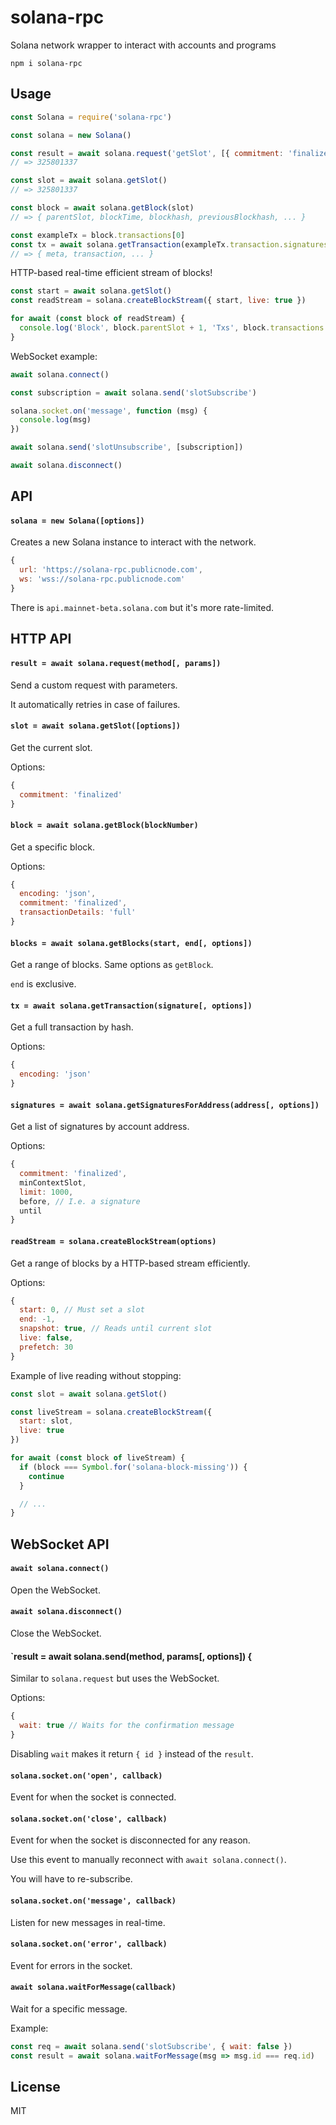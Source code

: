 # solana-rpc

Solana network wrapper to interact with accounts and programs

```
npm i solana-rpc
```

## Usage

```js
const Solana = require('solana-rpc')

const solana = new Solana()

const result = await solana.request('getSlot', [{ commitment: 'finalized' }])
// => 325801337

const slot = await solana.getSlot()
// => 325801337

const block = await solana.getBlock(slot)
// => { parentSlot, blockTime, blockhash, previousBlockhash, ... }

const exampleTx = block.transactions[0]
const tx = await solana.getTransaction(exampleTx.transaction.signatures[0])
// => { meta, transaction, ... }
```

HTTP-based real-time efficient stream of blocks!

```js
const start = await solana.getSlot()
const readStream = solana.createBlockStream({ start, live: true })

for await (const block of readStream) {
  console.log('Block', block.parentSlot + 1, 'Txs', block.transactions.length)
}
```

WebSocket example:

```js
await solana.connect()

const subscription = await solana.send('slotSubscribe')

solana.socket.on('message', function (msg) {
  console.log(msg)
})

await solana.send('slotUnsubscribe', [subscription])

await solana.disconnect()
```

## API

#### `solana = new Solana([options])`

Creates a new Solana instance to interact with the network.

```js
{
  url: 'https://solana-rpc.publicnode.com',
  ws: 'wss://solana-rpc.publicnode.com'
}
```

There is `api.mainnet-beta.solana.com` but it's more rate-limited.

## HTTP API

#### `result = await solana.request(method[, params])`

Send a custom request with parameters.

It automatically retries in case of failures.

#### `slot = await solana.getSlot([options])`

Get the current slot.

Options:

```js
{
  commitment: 'finalized'
}
```

#### `block = await solana.getBlock(blockNumber)`

Get a specific block.

Options:

```js
{
  encoding: 'json',
  commitment: 'finalized',
  transactionDetails: 'full'
}
```

#### `blocks = await solana.getBlocks(start, end[, options])`

Get a range of blocks. Same options as `getBlock`.

`end` is exclusive.

#### `tx = await solana.getTransaction(signature[, options])`

Get a full transaction by hash.

Options:

```js
{
  encoding: 'json'
}
```

#### `signatures = await solana.getSignaturesForAddress(address[, options])`

Get a list of signatures by account address.

Options:

```js
{
  commitment: 'finalized',
  minContextSlot,
  limit: 1000,
  before, // I.e. a signature
  until
}
```

#### `readStream = solana.createBlockStream(options)`

Get a range of blocks by a HTTP-based stream efficiently.

Options:

```js
{
  start: 0, // Must set a slot
  end: -1,
  snapshot: true, // Reads until current slot
  live: false,
  prefetch: 30
}
```

Example of live reading without stopping:

```js
const slot = await solana.getSlot()

const liveStream = solana.createBlockStream({
  start: slot,
  live: true
})

for await (const block of liveStream) {
  if (block === Symbol.for('solana-block-missing')) {
    continue
  }

  // ...
}
```

## WebSocket API

#### `await solana.connect()`

Open the WebSocket.

#### `await solana.disconnect()`

Close the WebSocket.

#### `result = await solana.send(method, params[, options]) {

Similar to `solana.request` but uses the WebSocket.

Options:

```js
{
  wait: true // Waits for the confirmation message
}
```

Disabling `wait` makes it return `{ id }` instead of the `result`.

#### `solana.socket.on('open', callback)`

Event for when the socket is connected.

#### `solana.socket.on('close', callback)`

Event for when the socket is disconnected for any reason.

Use this event to manually reconnect with `await solana.connect()`.

You will have to re-subscribe.

#### `solana.socket.on('message', callback)`

Listen for new messages in real-time.

#### `solana.socket.on('error', callback)`

Event for errors in the socket.

#### `await solana.waitForMessage(callback)`

Wait for a specific message.

Example:

```js
const req = await solana.send('slotSubscribe', { wait: false })
const result = await solana.waitForMessage(msg => msg.id === req.id)
```

## License

MIT
